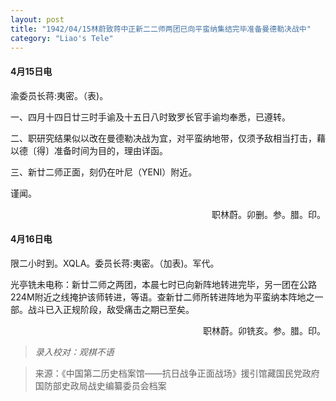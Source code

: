 ```yaml
---
layout: post
title: "1942/04/15林蔚致蒋中正新二二师两团已向平蛮纳集结完毕准备曼德勒决战中"
category: "Liao's Tele"
---
```

#### 4月15日电
渝委员长蒋:夷密。（表)。

一、四月十四日廿三时手谕及十五日八时致罗长官手谕均奉悉，已遵转。

二、职研究结果似以改在曼德勒决战为宜，对平蛮纳地带，仅须予敌相当打击，藉以德〔得〕准备时间为目的，理由详函。

三、新廿二师正面，刻仍在叶尼（YENI）附近。

谨闻。

<p align="right"\>职林蔚。卯删。参。腊。印。</p\>

#### 4月16日电
限二小时到。XQLA。委员长蒋:夷密。（加表)。军代。

光亭铣未电称：新廿二师之两团，本晨七时已向新阵地转进完毕，另一团在公路 224M附近之线掩护该师转进，等语。查新廿二师所转进阵地为平蛮纳本阵地之一部。战斗已入正规阶段，敌受痛击之期已至矣。



<p align="right"\>职林蔚。卯铣亥。参。腊。印。</p\>


>*录入校对：观棋不语*

> 来源：《中国第二历史档案馆——抗日战争正面战场》援引馆藏国民党政府国防部史政局战史编纂委员会档案